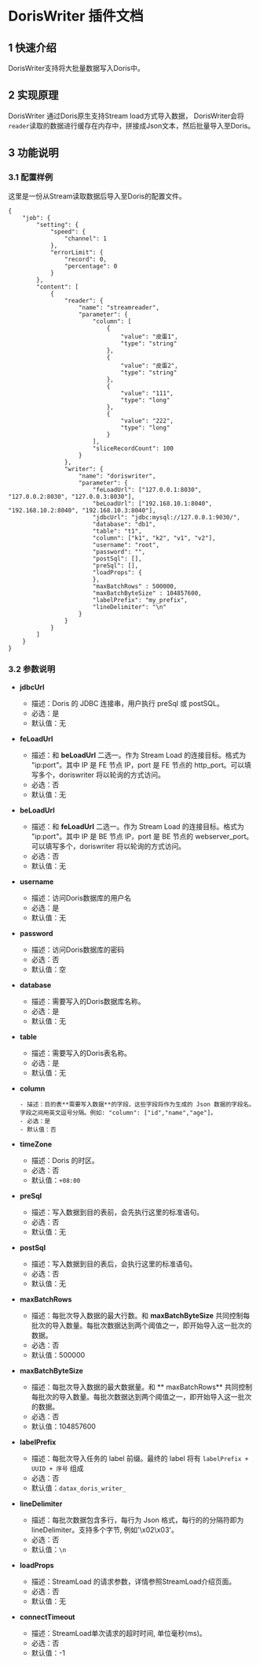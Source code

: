 # DorisWriter 插件文档

## 1 快速介绍
DorisWriter支持将大批量数据写入Doris中。

## 2 实现原理
DorisWriter 通过Doris原生支持Stream load方式导入数据， DorisWriter会将`reader`读取的数据进行缓存在内存中，拼接成Json文本，然后批量导入至Doris。

## 3 功能说明

### 3.1 配置样例

这里是一份从Stream读取数据后导入至Doris的配置文件。

```
{
    "job": {
        "setting": {
            "speed": {
                "channel": 1
            },
            "errorLimit": {
                "record": 0,
                "percentage": 0
            }
        },
        "content": [
            {
                "reader": {
                    "name": "streamreader",
                    "parameter": {
                        "column": [
                            {
                                "value": "皮蛋1",
                                "type": "string"
                            },
                            {
                                "value": "皮蛋2",
                                "type": "string"
                            },
                            {
                                "value": "111",
                                "type": "long"
                            },
                            {
                                "value": "222",
                                "type": "long"
                            }
                        ],
                        "sliceRecordCount": 100
                    }
                },
                "writer": {
                    "name": "doriswriter",
                    "parameter": {
                        "feLoadUrl": ["127.0.0.1:8030", "127.0.0.2:8030", "127.0.0.3:8030"],
                        "beLoadUrl": ["192.168.10.1:8040", "192.168.10.2:8040", "192.168.10.3:8040"],
                        "jdbcUrl": "jdbc:mysql://127.0.0.1:9030/",
                        "database": "db1",
                        "table": "t1",
                        "column": ["k1", "k2", "v1", "v2"],
                        "username": "root",
                        "password": "",
                        "postSql": [],
                        "preSql": [],
                        "loadProps": {
                        },
                        "maxBatchRows" : 500000,
                        "maxBatchByteSize" : 104857600,
                        "labelPrefix": "my_prefix",
                        "lineDelimiter": "\n"
                    }
                }
            }
        ]
    }
}
```

### 3.2 参数说明

* **jdbcUrl**

    - 描述：Doris 的 JDBC 连接串，用户执行 preSql 或 postSQL。
    - 必选：是
    - 默认值：无

* **feLoadUrl**

  - 描述：和 **beLoadUrl** 二选一。作为 Stream Load 的连接目标。格式为 "ip:port"。其中 IP 是 FE 节点 IP，port 是 FE 节点的 http_port。可以填写多个，doriswriter 将以轮询的方式访问。
  - 必选：否
  - 默认值：无

* **beLoadUrl**

  - 描述：和 **feLoadUrl** 二选一。作为 Stream Load 的连接目标。格式为 "ip:port"。其中 IP 是 BE 节点 IP，port 是 BE 节点的 webserver_port。可以填写多个，doriswriter 将以轮询的方式访问。
  - 必选：否
  - 默认值：无

* **username**

    - 描述：访问Doris数据库的用户名
    - 必选：是
    - 默认值：无
    
* **password**
    
    - 描述：访问Doris数据库的密码
    - 必选：否
    - 默认值：空

* **database**

    - 描述：需要写入的Doris数据库名称。
    - 必选：是
    - 默认值：无
    
* **table**
    
    - 描述：需要写入的Doris表名称。
    - 必选：是
    - 默认值：无

* **column**

      - 描述：目的表**需要写入数据**的字段，这些字段将作为生成的 Json 数据的字段名。字段之间用英文逗号分隔。例如: "column": ["id","name","age"]。
      - 必选：是
      - 默认值：否

* **timeZone**

  - 描述：Doris 的时区。
  - 必选：否
  - 默认值：`+08:00`

* **preSql**

  - 描述：写入数据到目的表前，会先执行这里的标准语句。
  - 必选：否
  - 默认值：无

* **postSql**

  - 描述：写入数据到目的表后，会执行这里的标准语句。
  - 必选：否
  - 默认值：无


* **maxBatchRows**

  - 描述：每批次导入数据的最大行数。和 **maxBatchByteSize** 共同控制每批次的导入数量。每批次数据达到两个阈值之一，即开始导入这一批次的数据。
  - 必选：否
  - 默认值：500000

* **maxBatchByteSize**

  - 描述：每批次导入数据的最大数据量。和 ** maxBatchRows** 共同控制每批次的导入数量。每批次数据达到两个阈值之一，即开始导入这一批次的数据。
  - 必选：否
  - 默认值：104857600

* **labelPrefix**

  - 描述：每批次导入任务的 label 前缀。最终的 label 将有 `labelPrefix + UUID + 序号` 组成
  - 必选：否
  - 默认值：`datax_doris_writer_`

* **lineDelimiter**

  - 描述：每批次数据包含多行，每行为 Json 格式，每行的的分隔符即为 lineDelimiter。支持多个字节, 例如'\x02\x03'。
  - 必选：否
  - 默认值：`\n`
  
* **loadProps**

  - 描述：StreamLoad 的请求参数，详情参照StreamLoad介绍页面。
  - 必选：否
  - 默认值：无

* **connectTimeout**

  - 描述：StreamLoad单次请求的超时时间, 单位毫秒(ms)。
  - 必选：否
  - 默认值：-1
